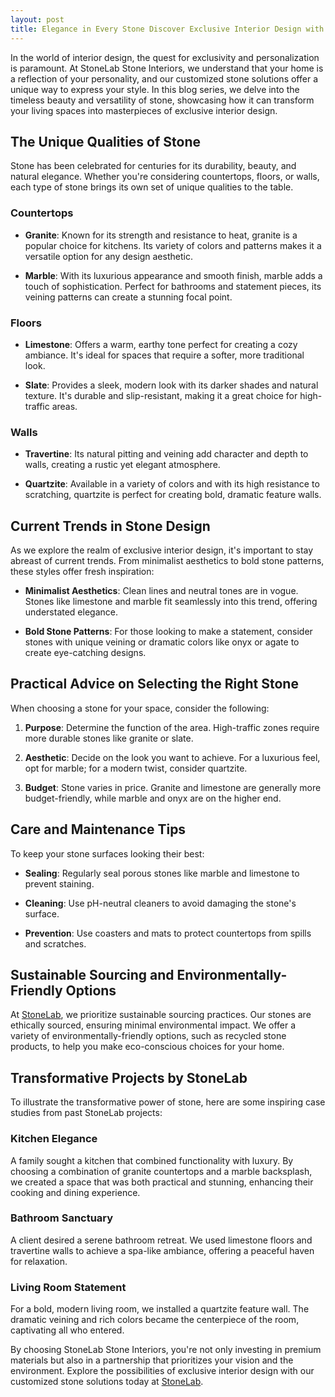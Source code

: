 ```yaml
---
layout: post
title: Elegance in Every Stone Discover Exclusive Interior Design with StoneLab
---
```



In the world of interior design, the quest for exclusivity and personalization is paramount. At StoneLab Stone Interiors, we understand that your home is a reflection of your personality, and our customized stone solutions offer a unique way to express your style. In this blog series, we delve into the timeless beauty and versatility of stone, showcasing how it can transform your living spaces into masterpieces of exclusive interior design.

## The Unique Qualities of Stone

Stone has been celebrated for centuries for its durability, beauty, and natural elegance. Whether you're considering countertops, floors, or walls, each type of stone brings its own set of unique qualities to the table.

### Countertops

- **Granite**: Known for its strength and resistance to heat, granite is a popular choice for kitchens. Its variety of colors and patterns makes it a versatile option for any design aesthetic.
  
- **Marble**: With its luxurious appearance and smooth finish, marble adds a touch of sophistication. Perfect for bathrooms and statement pieces, its veining patterns can create a stunning focal point.

### Floors

- **Limestone**: Offers a warm, earthy tone perfect for creating a cozy ambiance. It's ideal for spaces that require a softer, more traditional look.
  
- **Slate**: Provides a sleek, modern look with its darker shades and natural texture. It's durable and slip-resistant, making it a great choice for high-traffic areas.

### Walls

- **Travertine**: Its natural pitting and veining add character and depth to walls, creating a rustic yet elegant atmosphere.
  
- **Quartzite**: Available in a variety of colors and with its high resistance to scratching, quartzite is perfect for creating bold, dramatic feature walls.

## Current Trends in Stone Design

As we explore the realm of exclusive interior design, it's important to stay abreast of current trends. From minimalist aesthetics to bold stone patterns, these styles offer fresh inspiration:

- **Minimalist Aesthetics**: Clean lines and neutral tones are in vogue. Stones like limestone and marble fit seamlessly into this trend, offering understated elegance.
  
- **Bold Stone Patterns**: For those looking to make a statement, consider stones with unique veining or dramatic colors like onyx or agate to create eye-catching designs.

## Practical Advice on Selecting the Right Stone

When choosing a stone for your space, consider the following:

1. **Purpose**: Determine the function of the area. High-traffic zones require more durable stones like granite or slate.
   
2. **Aesthetic**: Decide on the look you want to achieve. For a luxurious feel, opt for marble; for a modern twist, consider quartzite.

3. **Budget**: Stone varies in price. Granite and limestone are generally more budget-friendly, while marble and onyx are on the higher end.

## Care and Maintenance Tips

To keep your stone surfaces looking their best:

- **Sealing**: Regularly seal porous stones like marble and limestone to prevent staining.
  
- **Cleaning**: Use pH-neutral cleaners to avoid damaging the stone's surface.
  
- **Prevention**: Use coasters and mats to protect countertops from spills and scratches.

## Sustainable Sourcing and Environmentally-Friendly Options

At [StoneLab](https://stonelab.se), we prioritize sustainable sourcing practices. Our stones are ethically sourced, ensuring minimal environmental impact. We offer a variety of environmentally-friendly options, such as recycled stone products, to help you make eco-conscious choices for your home.

## Transformative Projects by StoneLab

To illustrate the transformative power of stone, here are some inspiring case studies from past StoneLab projects:

### Kitchen Elegance

A family sought a kitchen that combined functionality with luxury. By choosing a combination of granite countertops and a marble backsplash, we created a space that was both practical and stunning, enhancing their cooking and dining experience.

### Bathroom Sanctuary

A client desired a serene bathroom retreat. We used limestone floors and travertine walls to achieve a spa-like ambiance, offering a peaceful haven for relaxation.

### Living Room Statement

For a bold, modern living room, we installed a quartzite feature wall. The dramatic veining and rich colors became the centerpiece of the room, captivating all who entered.

By choosing StoneLab Stone Interiors, you're not only investing in premium materials but also in a partnership that prioritizes your vision and the environment. Explore the possibilities of exclusive interior design with our customized stone solutions today at [StoneLab](https://stonelab.se).
